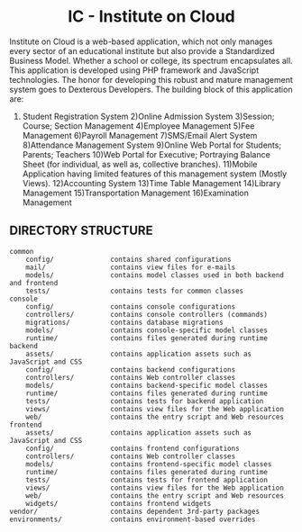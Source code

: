 
<h1 align="center">IC - Institute on Cloud</h1>

Institute on Cloud is a web-based application, which not only manages every sector of an educational institute but also provide a Standardized Business Model. Whether a school or college, its spectrum encapsulates all. This application is developed using PHP framework and JavaScript technologies. The honor for developing this robust and mature management system goes to Dexterous Developers. The building block of this application are:

1) Student Registration System
2)Online Admission System
3)Session; Course; Section Management
4)Employee Management
5)Fee Management
6)Payroll Management
7)SMS/Email Alert System
8)Attendance Management System
9)Online Web Portal for Students; Parents; Teachers
10)Web Portal for Executive; Portraying Balance Sheet (for individual, as well as, collective branches).
11)Mobile Application having limited features of this management system (Mostly Views).
12)Accounting System
13)Time Table Management
14)Library Management
15)Transportation Management
16)Examination Management



DIRECTORY STRUCTURE
-------------------

```
common
    config/              contains shared configurations
    mail/                contains view files for e-mails
    models/              contains model classes used in both backend and frontend
    tests/               contains tests for common classes    
console
    config/              contains console configurations
    controllers/         contains console controllers (commands)
    migrations/          contains database migrations
    models/              contains console-specific model classes
    runtime/             contains files generated during runtime
backend
    assets/              contains application assets such as JavaScript and CSS
    config/              contains backend configurations
    controllers/         contains Web controller classes
    models/              contains backend-specific model classes
    runtime/             contains files generated during runtime
    tests/               contains tests for backend application    
    views/               contains view files for the Web application
    web/                 contains the entry script and Web resources
frontend
    assets/              contains application assets such as JavaScript and CSS
    config/              contains frontend configurations
    controllers/         contains Web controller classes
    models/              contains frontend-specific model classes
    runtime/             contains files generated during runtime
    tests/               contains tests for frontend application
    views/               contains view files for the Web application
    web/                 contains the entry script and Web resources
    widgets/             contains frontend widgets
vendor/                  contains dependent 3rd-party packages
environments/            contains environment-based overrides
```
